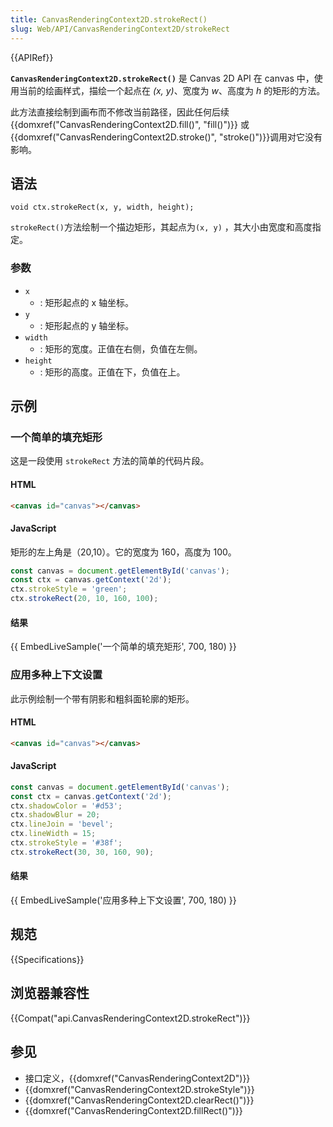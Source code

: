 ```yaml
---
title: CanvasRenderingContext2D.strokeRect()
slug: Web/API/CanvasRenderingContext2D/strokeRect
---
```


{{APIRef}}

**`CanvasRenderingContext2D.strokeRect()`** 是 Canvas 2D API 在 canvas 中，使用当前的绘画样式，描绘一个起点在 _(x, y)_、宽度为 _w_、高度为 _h_ 的矩形的方法。

此方法直接绘制到画布而不修改当前路径，因此任何后续{{domxref("CanvasRenderingContext2D.fill()", "fill()")}} 或{{domxref("CanvasRenderingContext2D.stroke()", "stroke()")}}调用对它没有影响。

## 语法

```plain
void ctx.strokeRect(x, y, width, height);
```

`strokeRect()`方法绘制一个描边矩形，其起点为`(x, y)` ，其大小由宽度和高度指定。

### 参数

- `x`
  - : 矩形起点的 x 轴坐标。
- `y`
  - : 矩形起点的 y 轴坐标。
- `width`
  - : 矩形的宽度。正值在右侧，负值在左侧。
- `height`
  - : 矩形的高度。正值在下，负值在上。

## 示例

### 一个简单的填充矩形

这是一段使用 `strokeRect` 方法的简单的代码片段。

#### HTML

```html
<canvas id="canvas"></canvas>
```

#### JavaScript

矩形的左上角是（20,10）。它的宽度为 160，高度为 100。

```js
const canvas = document.getElementById('canvas');
const ctx = canvas.getContext('2d');
ctx.strokeStyle = 'green';
ctx.strokeRect(20, 10, 160, 100);
```

#### 结果

{{ EmbedLiveSample('一个简单的填充矩形', 700, 180) }}

### 应用多种上下文设置

此示例绘制一个带有阴影和粗斜面轮廓的矩形。

#### HTML

```html
<canvas id="canvas"></canvas>
```

#### JavaScript

```js
const canvas = document.getElementById('canvas');
const ctx = canvas.getContext('2d');
ctx.shadowColor = '#d53';
ctx.shadowBlur = 20;
ctx.lineJoin = 'bevel';
ctx.lineWidth = 15;
ctx.strokeStyle = '#38f';
ctx.strokeRect(30, 30, 160, 90);
```

#### 结果

{{ EmbedLiveSample('应用多种上下文设置', 700, 180) }}

## 规范

{{Specifications}}

## 浏览器兼容性

{{Compat("api.CanvasRenderingContext2D.strokeRect")}}

## 参见

- 接口定义，{{domxref("CanvasRenderingContext2D")}}
- {{domxref("CanvasRenderingContext2D.strokeStyle")}}
- {{domxref("CanvasRenderingContext2D.clearRect()")}}
- {{domxref("CanvasRenderingContext2D.fillRect()")}}
